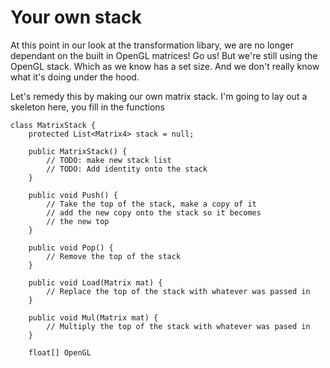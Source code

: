 # Your own stack
At this point in our look at the transformation libary, we are no longer dependant on the built in OpenGL matrices! Go us! But we're still using the OpenGL stack. Which as we know has a set size. And we don't really know what it's doing under the hood.

Let's remedy this by making our own matrix stack. I'm going to lay out a skeleton here, you fill in the functions

```
class MatrixStack {
    protected List<Matrix4> stack = null;
    
    public MatrixStack() {
        // TODO: make new stack list
        // TODO: Add identity onto the stack
    }
    
    public void Push() {
        // Take the top of the stack, make a copy of it
        // add the new copy onto the stack so it becomes
        // the new top
    }
    
    public void Pop() {
        // Remove the top of the stack
    }
    
    public void Load(Matrix mat) {
        // Replace the top of the stack with whatever was passed in
    }
    
    public void Mul(Matrix mat) {
        // Multiply the top of the stack with whatever was pased in
    }
    
    float[] OpenGL
```